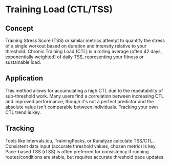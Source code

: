 # Training Load (CTL/TSS)

## Concept
Training Stress Score (TSS) or similar metrics attempt to quantify the stress of a single workout based on duration and intensity relative to your threshold. Chronic Training Load (CTL) is a rolling average (often 42 days, exponentially weighted) of daily TSS, representing your fitness or sustainable load.

## Application
This method allows for accumulating a high CTL due to the repeatability of sub-threshold work. Many users find a correlation between increasing CTL and improved performance, though it's not a perfect predictor and the absolute value isn't comparable between individuals. Tracking your own CTL trend is key.

## Tracking
Tools like Intervals.icu, TrainingPeaks, or Runalyze calculate TSS/CTL. Consistent data input (accurate threshold values, chosen metric) is key. Pace-based TSS (rTSS) is often preferred for consistency if running routes/conditions are stable, but requires accurate threshold pace updates.
